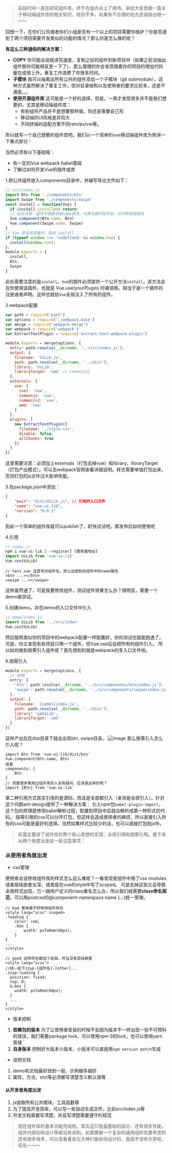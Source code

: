 
> 前段时间一直在研究组件库，终于在组内派上了用场。来给大家贡献一篇关于移动端组件库的相关知识。经验不多，如果有不合理的地方还请指出哦～～～

回想一下，在你们公司或者你们小组是否有一个以上的项目需要你维护？你是否遇到了两个项目需要开发类似的功能的情况？那么你是怎么做的呢？

**有这么三种通俗的解决方案：**

- **COPY** 你可能会说我讲究速度，复制之前的组件到新项目中（如果之前没抽出组件那你可能得反思一下了），那么慢慢的你会发现随着你的项目的增加代码量在成倍上升。重复工作浪费了你很多时间。
- **子模块** 我可以抽离出所有公共的组件添加一个子模块（git submodule），这种方式虽然解决了重复工作，但对目录结构以及使用者的要求比较多，还是不满意。。。
- **使用开源组件库** 这可能是一个好的选择，但是，一用才发现很多并不是我们想要的，尤其是移动端组件库：
    - 有些组件产品并不是想要那样做，你还是需要自己写
    - 移动端的UI风格差异较大
    - 不同终端的适配方案不同rem/px/vw等。

所以就写一个自己想要的组件库吧。我们以一个简单的vue移动端组件库为例讲一下重点部分：

当然必须有以下基础哦：

- 有一定的Vue webpack babel基础
- 了解过如何开发Vue的插件或库

1.把公共组件放入components目录中，并编写导出文件如下：
```javascript
// src/index.js
import Btn from './components/btn'
import Swipe from './components/swipe'
const install = function(Vue) {
  if (install.installed) return;
  // 此处注意：组件中需要添加name属性，代表注册的组件名，也可修改成其他
  Vue.component(Btn.name, Btn)
  Vue.component(Swipe.name, Swipe)
}
// Vue 是全局变量时，自动 install
if (typeof window !== 'undefined' && window.Vue) {
  install(window.Vue);
};
module.exports = {
  install,
  Btn,
  Swipe
}
```
此处需要注意的是`install`。`Vue`的插件必须提供一个公开方法`install`，该方法会在你使用该插件，也就是 Vue.use(yourPlugin) 时被调用，相当于是一个插件的注册或者声明。这样也就给`Vue`全局注入了所有的组件。

2.webpack配置
```javascript
var path = require('path')
var options = require('./webpack.base')
var merge = require('webpack-merge')
var webpack = require('webpack')
var ExtractTextPlugin = require('extract-text-webpack-plugin')

module.exports = merge(options, {
  entry: path.resolve(__dirname, '../src/index.js'),
  output: {
    filename: 'UiLib.js',
    path: path.resolve(__dirname, '../dist'),
    library: 'UiLib',
    libraryTarget: 'umd' // commonjs2
  },
  externals: {
    vue: {
      root: 'Vue',
      commonjs: 'vue',
      commonjs2: 'vue',
      amd: 'vue'
    }
  },
  plugins: [
    new ExtractTextPlugin({
      filename: './style.css',
      disable: false,
      allChunks: true
    })
  ]
})
```
这里需要注意：必须加上externals（打包去掉vue）和library，libraryTarget（打包产出模式）。可以去webpack官网查看详细说明。样式需要单独打包出来，否则打包的js文件过大影响性能。

3.在package.json中添加：
```json
{
    "main": "dist/UiLib.js", // 引用的入口文件
    "name": "vue-ui-lib",
    "version": "0.0.1"
}
```
到此一个简单的组件库就可以publish了，赶快试试吧。那发布后如何使用呢

4.引用
```javascript
// index.js
npm i vue-ui-lib [--register] [服务器地址]
import UiLib from 'vue-ui-lib'
Vue.use(UiLib)
```
```vue
// test.vue 注意写对组件名，即上边提到的组件中的name属性
<btn ...></btn>
<swipe ...></swipe>
```
这样虽然通了，可是我要修改组件，测试组件效果怎么办？很明显，需要一个demo做测试。

5.创建demo，并在demo的入口文件中引入
```javascript
// demo/index.js
import UiLib from '../src/index'
Vue.use(UiLib)
```
然后按照类似你的项目中的webpack配置一样配置好，你的测试也就能跑通了。可是，你又发现有些项目只用一个组件，但Vue.use后会把所有的组件引入。
所以如何做到按需引入组件呢？首先想到的就是webpack的多入口文件啦。

6.按需引入
```javascript
module.exports = merge(options, {
  // 举例
  entry: {
    'btn': path.resolve(__dirname, '../src/components/btn/index.js'),
    'swipe': path.resolve(__dirname, '../src/components/swipe/index.js')
  },
  output: {
    filename: '[name]/index.js',
    path: path.resolve(__dirname, '../dist'),
    library: 'ypUiLib',
    libraryTarget: 'umd'
  }
})
```
这样产出后在dist目录下就会出现btn, swipe目录。
![image](./images/img1.png)
那么按需引入怎么引入呢？
```
import Btn from 'vue-ui-lib/dist/btn'
Vue.component(Btn.name, Btn)
或者
components: {
    Btn
}
// 但是很多使用过组件库的人会有疑问，应该是这样的吧？
import {Btn} from 'vue-ui-lib'
```
第二种引用方式其实引用的是源码，而且是全部都引入（亲测是全部引入）。针对这个问题ant-design提供了一种解决方案：
引入npm包`babel-plugin-import`，这个包的原理是修改babel解析过程，配置到项目中后就会解析成第一种形式的代码。
按需引用的css可以分开打包，但这样会造成使用者的麻烦，所以直接引入所有的css可能是最好的选择。当然如果样式比较少的话，也可以直接打包到js中。

> 前面主要讲了组件库的两个核心思想的实现：全局引用和按需引用。接下来从两个角度出发说一些注意事项：

### 从使用者角度出发

- css管理

使用者会说修改组件库的样式怎么这么难呢？一看发现是组件中用了css modules或者层级嵌套太深，或者是在vue的style中写了scoped。
可是去掉这些又会导致全局样式出现，万一跟用户定义的class重名怎么办，所以我们就需要**class命名规范**，可以用postcss的@component-namespace name {...}统一管理。
```vue
// bad 使用者不好修改组件样式
<style lang="scss" scoped>
.loading {
    color: red;
    .box {
        width: pxToRem(60px);
    }
}
...
</style>

// good 这样命名都加了前缀，并且没有层级嵌套
<style lang="scss">
//统一如下zzyp-[组件名]-[other]...
.zzyp-loading {
  position: fixed;
  top: 0;
  &-box {
    width: pxToRem(60px);
  }
  ...
}
</style>
```

- 版本控制

1. **依赖包的版本** 为了让使用者安装的时候不会因为版本不一样出现一些不可预料的错误，我们需要package lock，可以使用npm 5的lock，也可以使用yarn管理
2. **自身版本** 控制好大版本小版本，小版本可以直接用`npm version patch`生成

- 说明文档

1. demo和文档最好放到一起，示例越多越好
2. 属性，方法，slot等必须都写清楚含义默认值等

#### 从开发者角度出发

1. js提取所有公共模块，工具函数等
2. 为了提高开发效率，可以写一些自动生成文件，比如src/index.js等
3. 开发文档需要写清楚，并且写清楚需要遵守的规范

> 现在组件库的基本功能完成啦。其实这只是最基础的部分，还有很多性能，组件内部如何设计等都没有讲到。如果要做一个复杂的通用组件库要考虑的还有很多很多，可以去看看各位大神们是如何设计的，我就不误导大家啦，吼吼～～～